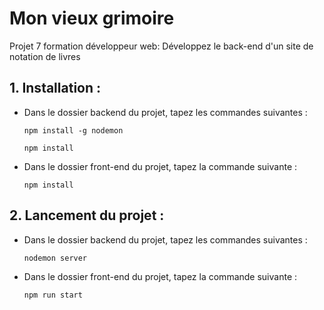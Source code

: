 # Mon vieux grimoire
Projet 7 formation développeur web: Développez le back-end d'un site de notation de livres

## 1. Installation :
- Dans le dossier backend du projet, tapez les commandes suivantes :
    
    `npm install -g nodemon`
    
    `npm install`

- Dans le dossier front-end du projet, tapez la commande suivante :
    
    `npm install`

## 2. Lancement du projet :
- Dans le dossier backend du projet, tapez les commandes suivantes :

    `nodemon server`

- Dans le dossier front-end du projet, tapez la commande suivante :

    `npm run start`


